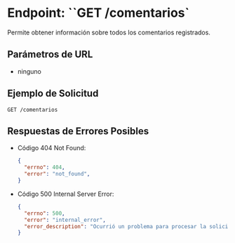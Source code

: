 # Endpoint: ``GET /comentarios`

Permite obtener información sobre todos los comentarios registrados.

## Parámetros de URL
- ninguno
  
## Ejemplo de Solicitud
```http
GET /comentarios
```

## Respuestas de Errores Posibles
- Código 404 Not Found:

  ```json
  {
    "errno": 404,
    "error": "not_found",
  }
  ```

- Código 500 Internal Server Error:
  ```json
  {
    "errno": 500,
    "error": "internal_error",
    "error_description": "Ocurrió un problema para procesar la solicitud"
  }
  ``` 

